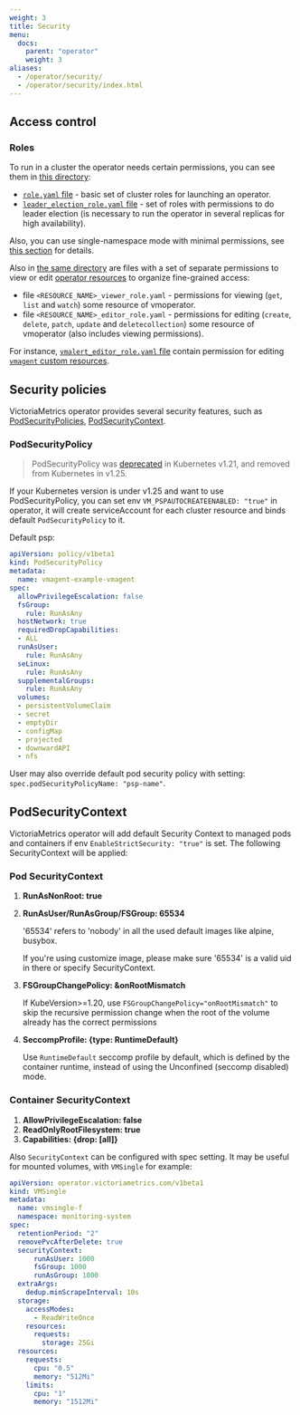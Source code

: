 ```yaml
---
weight: 3
title: Security
menu:
  docs:
    parent: "operator"
    weight: 3
aliases:
  - /operator/security/
  - /operator/security/index.html
---
```

## Access control

### Roles

To run in a cluster the operator needs certain permissions, you can see them in [this directory](https://github.com/VictoriaMetrics/operator/tree/master/config/rbac):

- [`role.yaml` file](https://github.com/VictoriaMetrics/operator/blob/master/config/rbac/role.yaml) - basic set of cluster roles for launching an operator.
- [`leader_election_role.yaml` file](https://github.com/VictoriaMetrics/operator/blob/master/config/rbac/leader_election_role.yaml) - set of roles with permissions to do leader election (is necessary to run the operator in several replicas for high availability).

Also, you can use single-namespace mode with minimal permissions, see [this section](./configuration.md#namespaced-mode) for details.

Also in [the same directory](https://github.com/VictoriaMetrics/operator/tree/master/config/rbac) are files with a set of separate permissions to view or edit [operator resources](./resources/README.md) to organize fine-grained access:

- file `<RESOURCE_NAME>_viewer_role.yaml` - permissions for viewing (`get`, `list` and `watch`) some resource of vmoperator.
- file `<RESOURCE_NAME>_editor_role.yaml` - permissions for editing (`create`, `delete`, `patch`, `update` and `deletecollection`) some resource of vmoperator (also includes viewing permissions).

For instance, [`vmalert_editor_role.yaml` file](https://github.com/VictoriaMetrics/operator/blob/master/config/rbac/vmalert_editor_role.yaml) contain permission
for editing [`vmagent` custom resources](./resources/vmagent.md).

<!-- TODO: service accounts / role bindings? -->
<!-- TODO: resource/roles relations -->

## Security policies

VictoriaMetrics operator provides several security features, such as [PodSecurityPolicies](https://kubernetes.io/docs/concepts/policy/pod-security-policy/),
[PodSecurityContext](https://kubernetes.io/docs/tasks/configure-pod-container/security-context/).

### PodSecurityPolicy

> PodSecurityPolicy was [deprecated](https://kubernetes.io/docs/concepts/security/pod-security-policy/) in Kubernetes v1.21, and removed from Kubernetes in v1.25.

If your Kubernetes version is under v1.25 and want to use PodSecurityPolicy, you can set env `VM_PSPAUTOCREATEENABLED: "true"` in operator, it will create serviceAccount for each cluster resource and binds default `PodSecurityPolicy` to it.

Default psp:
```yaml
apiVersion: policy/v1beta1
kind: PodSecurityPolicy
metadata:
  name: vmagent-example-vmagent
spec:
  allowPrivilegeEscalation: false
  fsGroup:
    rule: RunAsAny
  hostNetwork: true
  requiredDropCapabilities:
  - ALL
  runAsUser:
    rule: RunAsAny
  seLinux:
    rule: RunAsAny
  supplementalGroups:
    rule: RunAsAny
  volumes:
  - persistentVolumeClaim
  - secret
  - emptyDir
  - configMap
  - projected
  - downwardAPI
  - nfs
```

User may also override default pod security policy with setting: `spec.podSecurityPolicyName: "psp-name"`.

## PodSecurityContext

VictoriaMetrics operator will add default Security Context to managed pods and containers if env `EnableStrictSecurity: "true"` is set.
The following SecurityContext will be applied:

### Pod SecurityContext

1. **RunAsNonRoot: true**
1. **RunAsUser/RunAsGroup/FSGroup: 65534**

    '65534' refers to 'nobody' in all the used default images like alpine, busybox.

    If you're using customize image, please make sure '65534' is a valid uid in there or specify SecurityContext.
1. **FSGroupChangePolicy: &onRootMismatch**
  
    If KubeVersion>=1.20, use `FSGroupChangePolicy="onRootMismatch"` to skip the recursive permission change
    when the root of the volume already has the correct permissions
1. **SeccompProfile: {type: RuntimeDefault}**

    Use `RuntimeDefault` seccomp profile by default, which is defined by the container runtime,
    instead of using the Unconfined (seccomp disabled) mode.

### Container SecurityContext

1. **AllowPrivilegeEscalation: false**
1. **ReadOnlyRootFilesystem: true**
1. **Capabilities: {drop: [all]}**


Also `SecurityContext` can be configured with spec setting. It may be useful for mounted volumes, with `VMSingle` for example:

```yaml
apiVersion: operator.victoriametrics.com/v1beta1
kind: VMSingle
metadata:
  name: vmsingle-f
  namespace: monitoring-system
spec:
  retentionPeriod: "2"
  removePvcAfterDelete: true
  securityContext:
      runAsUser: 1000
      fsGroup: 1000
      runAsGroup: 1000
  extraArgs:
    dedup.minScrapeInterval: 10s
  storage:
    accessModes:
      - ReadWriteOnce
    resources:
      requests:
        storage: 25Gi
  resources:
    requests:
      cpu: "0.5"
      memory: "512Mi"
    limits:
      cpu: "1"
      memory: "1512Mi"
```
